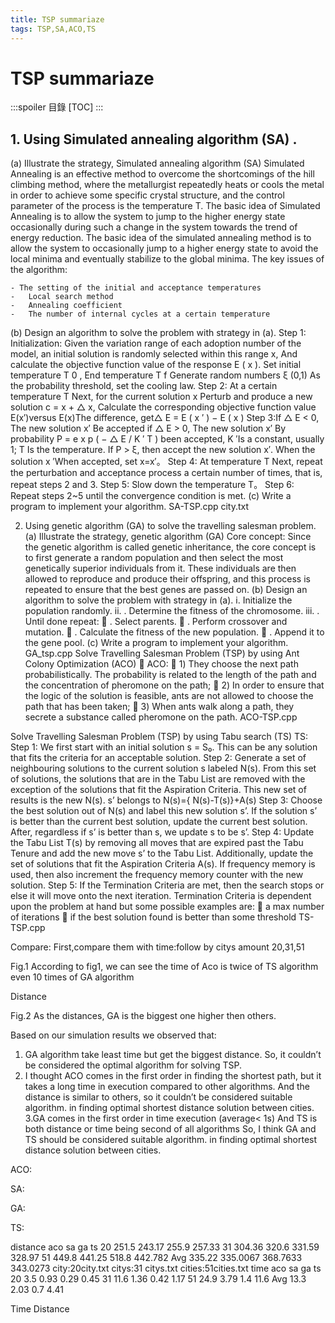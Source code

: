 ```yaml
---
title: TSP summariaze
tags: TSP,SA,ACO,TS
---
```

# TSP summariaze

:::spoiler 目錄
[TOC]
:::
## 1.	Using Simulated annealing algorithm (SA) .
        
(a)	Illustrate the strategy, Simulated annealing algorithm (SA)
        Simulated Annealing is an effective method to overcome the shortcomings of the hill climbing method, where the metallurgist repeatedly heats or cools the metal in order to achieve some specific crystal structure, and the control parameter of the process is the temperature T. The basic idea of Simulated Annealing is to allow the system to jump to the higher energy state occasionally during such a change in the system towards the trend of energy reduction. The basic idea of the simulated annealing method is to allow the system to occasionally jump to a higher energy state to avoid the local minima and eventually stabilize to the global minima.
        The key issues of the algorithm:

    - The setting of the initial and acceptance temperatures
    -	Local search method
    -	Annealing coefficient
    -	The number of internal cycles at a certain temperature
(b)	Design an algorithm to solve the problem with strategy in (a).
	Step 1: Initialization:
Given the variation range of each adoption number of the model, an initial solution is randomly selected within this range x, And calculate the objective function value of the response E ( x ). Set initial temperature T 0 , End temperature T f Generate random numbers ξ (0,1) As the probability threshold, set the cooling law.
	Step 2: At a certain temperature T Next, for the current solution 
x Perturb and produce a new solution c = x + △ x, Calculate the corresponding objective function value E(x′)versus  E(x)The difference, get△ E = E ( x ′ ) − E ( x ) 
	Step 3:If △ E < 0, The new solution x′ Be accepted if △ E > 0, 
	The new solution x′ By probability P = e x p ( − △ E / K ′ T ) been accepted, K ′Is a constant, usually 1; T Is the temperature. If P > ξ, then accept the new solution x′. When the solution x ′When accepted, set x=x′。
	Step 4: At temperature T Next, repeat the perturbation and 
acceptance process a certain number of times, that is, repeat steps 2 and 3.
      	Step 5: Slow down the temperature T。
        	Step 6: Repeat steps 2~5 until the convergence condition is met.
(c)	Write a program to implement your algorithm.
SA-TSP.cpp
city.txt

2.	Using genetic algorithm (GA) to solve the travelling salesman problem.
(a)	Illustrate the strategy, genetic algorithm (GA)
Core concept: Since the genetic algorithm is called genetic inheritance, the core concept is to first generate a random population and then select the most genetically superior individuals from it. These individuals are then allowed to reproduce and produce their offspring, and this process is repeated to ensure that the best genes are passed on.
(b)	Design an algorithm to solve the problem with strategy in (a).
i.	Initialize the population randomly.
ii.	. Determine the fitness of the chromosome.
iii.	. Until done repeat:
	. Select parents.
	. Perform crossover and mutation.
	. Calculate the fitness of the new population.
	. Append it to the gene pool.
(c)	Write a program to implement your algorithm.
GA_tsp.cpp
Solve Travelling Salesman Problem (TSP) by using Ant Colony Optimization (ACO)
	ACO:
	1) They choose the next path probabilistically. The probability is related to the length of the path and the concentration of pheromone on the path;
	2) In order to ensure that the logic of the solution is feasible, ants are not allowed to choose the path that has been taken;
	3) When ants walk along a path, they secrete a substance called pheromone on the path.
ACO-TSP.cpp



Solve Travelling Salesman Problem (TSP) by using Tabu search (TS)
TS:
Step 1:
 We first start with an initial solution s = S₀. This can be any solution that fits the criteria for an acceptable solution.
Step 2: 
 Generate a set of neighbouring solutions to the current solution s labeled N(s). From this set of solutions, the solutions that are in the Tabu List are removed with the exception of the solutions that fit the Aspiration Criteria. This new set of results is the new N(s).
s’ belongs to N(s)={ N(s)-T(s)}+A(s)
Step 3:
 Choose the best solution out of N(s) and label this new solution s’. If the solution s’ is better than the current best solution, update the current best solution. After, regardless if s’ is better than s, we update s to be s’.
Step 4:
 Update the Tabu List T(s) by removing all moves that are expired past the Tabu Tenure and add the new move s’ to the Tabu List. Additionally, update the set of solutions that fit the Aspiration Criteria A(s). If frequency memory is used, then also increment the frequency memory counter with the new solution.
Step 5:
 If the Termination Criteria are met, then the search stops or else it will move onto the next iteration. Termination Criteria is dependent upon the problem at hand but some possible examples are:
	a max number of iterations
	if the best solution found is better than some threshold
TS-TSP.cpp










Compare:
	First,compare them with time:follow by citys amount 20,31,51

 
Fig.1
According to fig1, we can see the time of Aco is twice of TS algorithm even 10 times of GA algorithm

Distance
 
Fig.2
As the distances, GA is the biggest one higher then others. 




Based on our simulation results we observed that:
1. GA algorithm take least time but get the biggest distance. So, it couldn’t be considered the optimal algorithm for solving TSP.
2. I thought ACO comes in the first order in finding the shortest
path, but it takes a long time in execution compared
to other algorithms. And the distance is similar to others, so it couldn’t be considered suitable algorithm. in finding optimal shortest
distance solution between cities.
3.GA comes in the first order in time execution (average< 1s)
And TS is both distance or time being second of all algorithms 
So, I think GA and TS should be considered suitable algorithm. in finding optimal shortest distance solution between cities.

ACO:
    
SA:
  
GA:
 
TS:
  

distance	aco	sa	ga	ts
20	251.5	243.17	255.9	257.33
31	304.36	320.6	331.59	328.97
51	449.8	441.25	518.8	442.782
Avg	335.22	335.0067	368.7633	343.0273
city:20city.txt					citys:31 	citys.txt		cities:51cities.txt
time	aco	sa	ga	ts
20	3.5	0.93	0.29	0.45
31	11.6	1.36	0.42	1.17
51	24.9	3.79	1.4	11.6
Avg	13.3	2.03	0.7	4.41






Time									Distance 
